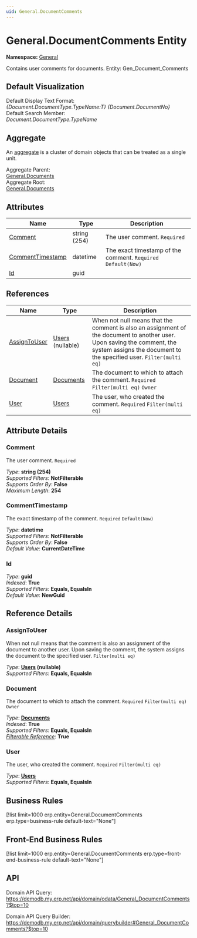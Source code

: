 ```yaml
---
uid: General.DocumentComments
---
```

# General.DocumentComments Entity

**Namespace:** [General](General.md)  

Contains user comments for documents. Entity: Gen_Document_Comments

## Default Visualization
Default Display Text Format:  
_{Document.DocumentType.TypeName:T} {Document.DocumentNo}_  
Default Search Member:  
_Document.DocumentType.TypeName_  

## Aggregate
An [aggregate](https://docs.erp.net/tech/advanced/concepts/aggregates.html) is a cluster of domain objects that can be treated as a single unit.  

Aggregate Parent:  
[General.Documents](General.Documents.md)  
Aggregate Root:  
[General.Documents](General.Documents.md)  

## Attributes

| Name | Type | Description |
| ---- | ---- | --- |
| [Comment](General.DocumentComments.md#comment) | string (254) | The user comment. `Required` 
| [CommentTimestamp](General.DocumentComments.md#commenttimestamp) | datetime | The exact timestamp of the comment. `Required` `Default(Now)` 
| [Id](General.DocumentComments.md#id) | guid |  

## References

| Name | Type | Description |
| ---- | ---- | --- |
| [AssignToUser](General.DocumentComments.md#assigntouser) | [Users](Systems.Security.Users.md) (nullable) | When not null means that the comment is also an assignment of the document to another user. Upon saving the comment, the system assigns the document to the specified user. `Filter(multi eq)` |
| [Document](General.DocumentComments.md#document) | [Documents](General.Documents.md) | The document to which to attach the comment. `Required` `Filter(multi eq)` `Owner` |
| [User](General.DocumentComments.md#user) | [Users](Systems.Security.Users.md) | The user, who created the comment. `Required` `Filter(multi eq)` |


## Attribute Details

### Comment

The user comment. `Required`

_Type_: **string (254)**  
_Supported Filters_: **NotFilterable**  
_Supports Order By_: **False**  
_Maximum Length_: **254**  

### CommentTimestamp

The exact timestamp of the comment. `Required` `Default(Now)`

_Type_: **datetime**  
_Supported Filters_: **NotFilterable**  
_Supports Order By_: **False**  
_Default Value_: **CurrentDateTime**  

### Id

_Type_: **guid**  
_Indexed_: **True**  
_Supported Filters_: **Equals, EqualsIn**  
_Default Value_: **NewGuid**  


## Reference Details

### AssignToUser

When not null means that the comment is also an assignment of the document to another user. Upon saving the comment, the system assigns the document to the specified user. `Filter(multi eq)`

_Type_: **[Users](Systems.Security.Users.md) (nullable)**  
_Supported Filters_: **Equals, EqualsIn**  

### Document

The document to which to attach the comment. `Required` `Filter(multi eq)` `Owner`

_Type_: **[Documents](General.Documents.md)**  
_Indexed_: **True**  
_Supported Filters_: **Equals, EqualsIn**  
_[Filterable Reference](https://docs.erp.net/dev/domain-api/filterable-references.html)_: **True**  

### User

The user, who created the comment. `Required` `Filter(multi eq)`

_Type_: **[Users](Systems.Security.Users.md)**  
_Supported Filters_: **Equals, EqualsIn**  



## Business Rules

[!list limit=1000 erp.entity=General.DocumentComments erp.type=business-rule default-text="None"]

## Front-End Business Rules

[!list limit=1000 erp.entity=General.DocumentComments erp.type=front-end-business-rule default-text="None"]

## API

Domain API Query:
<https://demodb.my.erp.net/api/domain/odata/General_DocumentComments?$top=10>

Domain API Query Builder:
<https://demodb.my.erp.net/api/domain/querybuilder#General_DocumentComments?$top=10>

